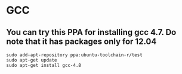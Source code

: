 # GCC


## You can try this PPA for installing gcc 4.7. Do note that it has packages only for 12.04 


```
sudo add-apt-repository ppa:ubuntu-toolchain-r/test
sudo apt-get update
sudo apt-get install gcc-4.8
```
